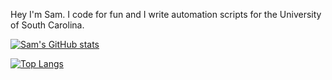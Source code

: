 Hey I'm Sam.
I code for fun and I write automation scripts for the University of South Carolina.

[![Sam's GitHub stats](https://github-readme-stats.vercel.app/api?username=SUPERYELLOWBEAVER87&count_private=true&theme=radical)](https://github.com/SUPERYELLOWBEAVER87/github-readme-stats)

[![Top Langs](https://github-readme-stats.vercel.app/api/top-langs/?username=SUPERYELLOWBEAVER87&layout=compact&theme=radical)](https://github.com/SUPERYELLOWBEAVER87/github-readme-stats)
